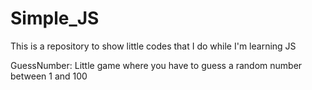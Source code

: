 # Simple_JS
This is a repository to show little codes that I do while I'm learning JS

GuessNumber: Little game where you have to guess a random number between 1 and 100
